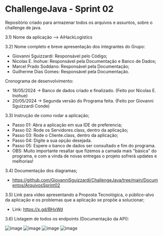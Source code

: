 # ChallengeJava - Sprint 02
Repositório criado para armazenar todos os arquivos e assuntos, sobre o challenge de java.

3.1) Nome da aplicação --> AiHackLogistics

3.2) Nome completo e breve apresentação dos integrantes do Grupo:
* Giovanni Sguizzardi: Responsável pelo Código;
* Nicolas E. Inohue: Responsável pela Documentação e Banco de Dados;
* Marcel Prado Soddano: Responsável pela Documentação;
* Guilherme Dias Gomes: Responsável pela Documentação.
  
Cronograma de desenvolvimento:
* 18/05/2024 -> Banco de dados criado e finalizado. (Feito por Nicolas E. Inohue)
* 20/05/2024 -> Segunda versão do Programa feita. (Feito por Giovanni Sguizzardi Conde)

3.3) Instrução de como rodar a aplicação;
* Passo 01: Abra a aplicação em sua IDE de preferencia;
* Passo 02: Rode os Servidores.class, dentro da aplicação;
* Passo 03: Rode o Cliente.class, dentro da aplicação;
* Passo 04: Digite a sua opção desejada.
* Passo 05: Espere o banco de dados ser consultado e fim do programa.
* OBS: Muito importante resaltar que fizemos a camada mais "básica" do programa, e com a vinda de novas entregas o projeto sofrerá updates e melhorias!
   
3.4) Documentação dos diagramas;
* https://github.com/GiovanniSguizzardi/ChallengeJava/tree/main/Documentos/ArquivosSprint02

3.5) Link para vídeo apresentando a Proposta Tecnológica, o público-alvo da aplicação e os  problemas que a aplicação se propõe a solucionar;
* Link: https://x.gd/BHxWd

3.6) Listagem de todos os endpoints (Documentação da API):

![image](https://github.com/GiovanniSguizzardi/ChallengeJava/assets/125572342/165d8ecc-cde3-49fe-98e5-c94ad496a78b)
![image](https://github.com/GiovanniSguizzardi/ChallengeJava/assets/125572342/c89cf124-8358-4293-a96b-39a90c2f98c0)
![image](https://github.com/GiovanniSguizzardi/ChallengeJava/assets/125572342/a6647af6-d57d-46fd-8d02-e6579cb8c3d2)
![image](https://github.com/GiovanniSguizzardi/ChallengeJava/assets/125572342/f0e1cec2-9ae6-4444-8223-3d4a1d7ad9dc)






